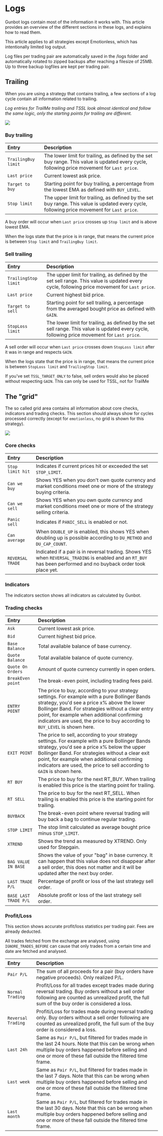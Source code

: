 # Logs

Gunbot logs contain most of the information it works with. This article provides an overview of the different sections in these logs, and explains how to read them.

This article applies to all strategies except Emotionless, which has intentionally limited log output.

Log files per trading pair are automatically saved in the /logs folder and automatically rotated to zipped backups after reaching a filesize of 25MB. Up to three backup logfiles are kept per trading pair.

## Trailing

When you are using a strategy that contains trailing, a few sections of a log cycle contain all information related to trailing.

_Log entries for TrailMe trailing and TSSL look almost identical and follow the same logic, only the starting points for trailing are different._

![](https://user-images.githubusercontent.com/2372008/41924015-3d28d2e6-7969-11e8-8cab-4637c23f70fb.png)

### **Buy trailing**

| Entry | Description |
| :--- | :--- |
| `TrailingBuy limit` | The lower limit for trailing, as defined by the set buy range. This value is updated every cycle, following price movement for `Last price`. |
| `Last price` | Current lowest ask price. |
| `Target to buy` | Starting point for buy trailing, a percentage from the lowest EMA as defined with `BUY_LEVEL`. |
| `Stop limit` | The upper limit for trailing, as defined by the set buy range. This value is updated every cycle, following price movement for `Last price`. |

A buy order will occur when `Last price` crosses up `Stop limit` and is above lowest EMA.

When the logs state that the price is in range, that means the current price is between `Stop limit` and `TrailingBuy limit`.

### **Sell trailing**

| Entry | Description |
| :--- | :--- |
| `TrailingStop limit` | The upper limit for trailing, as defined by the set sell range. This value is updated every cycle, following price movement for `Last price`. |
| `Last price` | Current highest bid price. |
| `Target to sell` | Starting point for sell trailing, a percentage from the averaged bought price as defined with `GAIN`. |
| `StopLoss limit` | The lower limit for trailing, as defined by the set sell range. This value is updated every cycle, following price movement for `Last price`. |

A sell order will occur when `Last price` crosses down `StopLoss limit` after it was in range and respects `GAIN`.

When the logs state that the price is in range, that means the current price is between `StopLoss limit` and `TrailingStop limit`.

If you've set `TSSL_TARGET_ONLY` to false, sell orders would also be placed without respecting `GAIN`. This can only be used for TSSL, not for TrailMe

## The "grid"

The so called grid area contains all information about core checks, indicators and trading checks. This section should always show for cycles processed correctly \(except for `emotionless`, no grid is shown for this strategy\).

![](https://user-images.githubusercontent.com/2372008/41924087-5e62f810-7969-11e8-9967-6b6299c1bba3.png)

### **Core checks**

| Entry | Description |
| :--- | :--- |
| `Stop limit hit` | Indicates if current prices hit or exceeded the set `STOP_LIMIT`. |
| `Can we buy` | Shows YES when you don't own quote currency and market conditions meet one or more of the strategy buying criteria. |
| `Can we sell` | Shows YES when you own quote currency and market conditions meet one or more of the strategy selling criteria. |
| `Panic sell` | Indicates if `PANIC_SELL` is enabled or not. |
| `Can average` | When `DOUBLE_UP` is enabled, this shows YES when doubling up is possible according to `DU_METHOD` and `DU_CAP_COUNT`. |
| `REVERSAL TRADE` | Indicated if a pair is in reversal trading. Shows YES when `REVERSAL_TRADING` is enabled and an `RT_BUY` has been performed and no buyback order took place yet. |

### **Indicators**

The indicators section shows all indicators as calculated by Gunbot.

### **Trading checks**

| Entry | Description |
| :--- | :--- |
| `Ask` | Current lowest ask price. |
| `Bid` | Current highest bid price. |
| `Base Balance` | Total available balance of base currency. |
| `Quote Balance` | Total available balance of quote currency. |
| `Quote On Orders` | Amount of quote currency currently in open orders. |
| `BreakEven point` | The break-even point, including trading fees paid. |
| `ENTRY POINT` | The price to buy, according to your strategy settings. For example with a pure Bollinger Bands strategy, you'd see a price x% above the lower Bollinger Band. For strategies without a clear entry point, for example when additional confirming indicators are used, the price to buy according to `BUY_LEVEL` is shown here. |
| `EXIT POINT` | The price to sell, according to your strategy settings. For example with a pure Bollinger Bands strategy, you'd see a price x% below the upper Bollinger Band. For strategies without a clear exit point, for example when additional confirming indicators are used, the price to sell according to `GAIN` is shown here. |
| `RT BUY` | The price to buy for the next RT\_BUY. When trailing is enabled this price is the starting point for trailing. |
| `RT SELL` | The price to buy for the next RT\_SELL. When trailing is enabled this price is the starting point for trailing. |
| `BUYBACK` | The break-even point where reversal trading will buy back a bag to continue regular trading. |
| `STOP LIMIT` | The stop limit calculated as average bought price minus `STOP_LIMIT`. |
| `XTREND` | Shows the trend as measured by XTREND. Only used for Stepgain. |
| `BAG VALUE IN BASE` | Shows the value of your "bag" in base currency. It can happen that this value does not disappear after a sell order, this does not matter and it will be updated after the next buy order. |
| `LAST TRADE P/L` | Percentage of profit or loss of the last strategy sell order. |
| `BASE LAST TRADE P/L` | Absolute profit or loss of the last strategy sell order. |

### **Profit/Loss**

This section shows accurate profit/loss statistics per trading pair. Fees are already deducted.

All trades fetched from the exchange are analysed, using `IGNORE_TRADES_BEFORE` can cause that only trades from a certain time and date are fetched and analysed.

| Entry | Description |
| :--- | :--- |
| `Pair P/L` | The sum of all proceeds for a pair \(buy orders have negative proceeds\). Only realized P/L. |
| `Normal Trading` | Profit/Loss for all trades except trades made during reversal trading. Buy orders without a sell order following are counted as unrealized profit, the full sum of the buy order is considered a loss. |
| `Reversal Trading` | Profiti/Loss for trades made during reversal trading only. Buy orders without a sell order following are counted as unrealized profit, the full sum of the buy order is considered a loss. |
| `Last 24h` | Same as `Pair P/L`, but filtered for trades made in the last 24 hours. Note that this can be wrong when multiple buy orders happened before selling and one or more of these fall outside the filtered time frame. |
| `Last week` | Same as `Pair P/L`, but filtered for trades made in the last 7 days. Note that this can be wrong when multiple buy orders happened before selling and one or more of these fall outside the filtered time frame. |
| `Last month` | Same as `Pair P/L`, but filtered for trades made in the last 30 days. Note that this can be wrong when multiple buy orders happened before selling and one or more of these fall outside the filtered time frame. |

